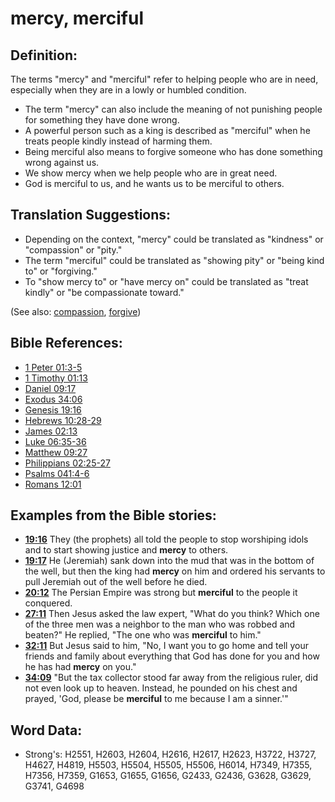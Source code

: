 # mercy, merciful #

## Definition: ##

The terms "mercy" and "merciful" refer to helping people who are in need, especially when they are in a lowly or humbled condition.

* The term "mercy" can also include the meaning of not punishing people for something they have done wrong.
* A powerful person such as a king is described as "merciful" when he treats people kindly instead of harming them.
* Being merciful also means to forgive someone who has done something wrong against us.
* We show mercy when we help people who are in great need.
* God is merciful to us, and he wants us to be merciful to others.

## Translation Suggestions: ##

* Depending on the context, "mercy" could be translated as "kindness" or "compassion" or "pity."
* The term "merciful" could be translated as "showing pity" or "being kind to" or "forgiving."
* To "show mercy to" or "have mercy on" could be translated as "treat kindly" or "be compassionate toward."

(See also: [compassion](../kt/compassion.md), [forgive](../kt/forgive.md))

## Bible References: ##

* [1 Peter 01:3-5](rc://en/tn/help/1pe/01/03)
* [1 Timothy 01:13](rc://en/tn/help/1ti/01/13)
* [Daniel 09:17](rc://en/tn/help/dan/09/17)
* [Exodus 34:06](rc://en/tn/help/exo/34/06)
* [Genesis 19:16](rc://en/tn/help/gen/19/16)
* [Hebrews 10:28-29](rc://en/tn/help/heb/10/28)
* [James 02:13](rc://en/tn/help/jas/02/13)
* [Luke 06:35-36](rc://en/tn/help/luk/06/35)
* [Matthew 09:27](rc://en/tn/help/mat/09/27)
* [Philippians 02:25-27](rc://en/tn/help/php/02/25)
* [Psalms 041:4-6](rc://en/tn/help/psa/041/004)
* [Romans 12:01](rc://en/tn/help/rom/12/01)

## Examples from the Bible stories: ##

* __[19:16](rc://en/tn/help/obs/19/16)__ They (the prophets) all told the people to stop worshiping idols and to start showing justice and __mercy__  to others.
* __[19:17](rc://en/tn/help/obs/19/17)__ He (Jeremiah) sank down into the mud that was in the bottom of the well, but then the king had __mercy__  on him and ordered his servants to pull Jeremiah out of the well before he died.
* __[20:12](rc://en/tn/help/obs/20/12)__ The Persian Empire was strong but __merciful__  to the people it conquered.
* __[27:11](rc://en/tn/help/obs/27/11)__ Then Jesus asked the law expert, "What do you think? Which one of the three men was a neighbor to the man who was robbed and beaten?" He replied, "The one who was __merciful__  to him."
* __[32:11](rc://en/tn/help/obs/32/11)__ But Jesus said to him, "No, I want you to go home and tell your friends and family about everything that God has done for you and how he has had __mercy__  on you."
* __[34:09](rc://en/tn/help/obs/34/09)__ "But the tax collector stood far away from the religious ruler, did not even look up to heaven. Instead, he pounded on his chest and prayed, 'God, please be __merciful__  to me because I am a sinner.'"

## Word Data: ##

* Strong's: H2551, H2603, H2604, H2616, H2617, H2623, H3722, H3727, H4627, H4819, H5503, H5504, H5505, H5506, H6014, H7349, H7355, H7356, H7359, G1653, G1655, G1656, G2433, G2436, G3628, G3629, G3741, G4698
